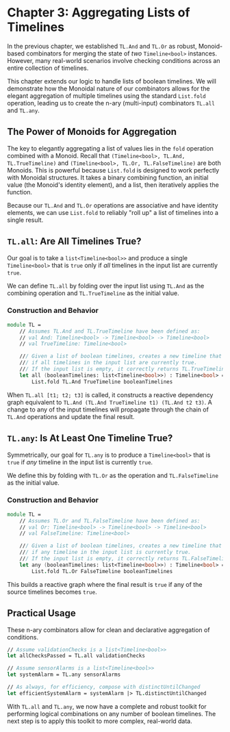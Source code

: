 # Chapter 3: Aggregating Lists of Timelines

In the previous chapter, we established `TL.And` and `TL.Or` as robust, Monoid-based combinators for merging the state of *two* `Timeline<bool>` instances. However, many real-world scenarios involve checking conditions across an entire collection of timelines.

This chapter extends our logic to handle lists of boolean timelines. We will demonstrate how the Monoidal nature of our combinators allows for the elegant aggregation of multiple timelines using the standard `List.fold` operation, leading us to create the n-ary (multi-input) combinators `TL.all` and `TL.any`.

## The Power of Monoids for Aggregation

The key to elegantly aggregating a list of values lies in the `fold` operation combined with a Monoid. Recall that `(Timeline<bool>, TL.And, TL.TrueTimeline)` and `(Timeline<bool>, TL.Or, TL.FalseTimeline)` are both Monoids. This is powerful because `List.fold` is designed to work perfectly with Monoidal structures. It takes a binary combining function, an initial value (the Monoid's identity element), and a list, then iteratively applies the function.

Because our `TL.And` and `TL.Or` operations are associative and have identity elements, we can use `List.fold` to reliably "roll up" a list of timelines into a single result.

## `TL.all`: Are All Timelines True?

Our goal is to take a `list<Timeline<bool>>` and produce a single `Timeline<bool>` that is `true` only if *all* timelines in the input list are currently `true`.

We can define `TL.all` by folding over the input list using `TL.And` as the combining operation and `TL.TrueTimeline` as the initial value.

### Construction and Behavior

```fsharp
module TL =
    // Assumes TL.And and TL.TrueTimeline have been defined as:
    // val And: Timeline<bool> -> Timeline<bool> -> Timeline<bool>
    // val TrueTimeline: Timeline<bool>

    /// Given a list of boolean timelines, creates a new timeline that is true
    /// if all timelines in the input list are currently true.
    /// If the input list is empty, it correctly returns TL.TrueTimeline (vacuously true).
    let all (booleanTimelines: list<Timeline<bool>>) : Timeline<bool> =
        List.fold TL.And TrueTimeline booleanTimelines
```

When `TL.all [t1; t2; t3]` is called, it constructs a reactive dependency graph equivalent to `TL.And (TL.And TrueTimeline t1) (TL.And t2 t3)`. A change to any of the input timelines will propagate through the chain of `TL.And` operations and update the final result.

## `TL.any`: Is At Least One Timeline True?

Symmetrically, our goal for `TL.any` is to produce a `Timeline<bool>` that is `true` if *any* timeline in the input list is currently `true`.

We define this by folding with `TL.Or` as the operation and `TL.FalseTimeline` as the initial value.

### Construction and Behavior

```fsharp
module TL =
    // Assumes TL.Or and TL.FalseTimeline have been defined as:
    // val Or: Timeline<bool> -> Timeline<bool> -> Timeline<bool>
    // val FalseTimeline: Timeline<bool>

    /// Given a list of boolean timelines, creates a new timeline that is true
    /// if any timeline in the input list is currently true.
    /// If the input list is empty, it correctly returns TL.FalseTimeline.
    let any (booleanTimelines: list<Timeline<bool>>) : Timeline<bool> =
        List.fold TL.Or FalseTimeline booleanTimelines
```

This builds a reactive graph where the final result is `true` if any of the source timelines becomes `true`.

## Practical Usage

These n-ary combinators allow for clean and declarative aggregation of conditions.

```fsharp
// Assume validationChecks is a list<Timeline<bool>>
let allChecksPassed = TL.all validationChecks

// Assume sensorAlarms is a list<Timeline<bool>>
let systemAlarm = TL.any sensorAlarms

// As always, for efficiency, compose with distinctUntilChanged
let efficientSystemAlarm = systemAlarm |> TL.distinctUntilChanged
```

With `TL.all` and `TL.any`, we now have a complete and robust toolkit for performing logical combinations on any number of boolean timelines. The next step is to apply this toolkit to more complex, real-world data.